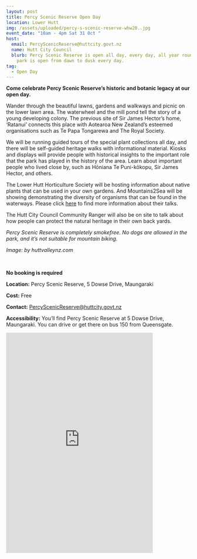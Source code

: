 ```yaml
---
layout: post
title: Percy Scenic Reserve Open Day
location: Lower Hutt
img: /assets/uploaded/percy-s-scenic-reserve-whw20..jpg
event_date: "10am - 4pm Sat 31 Oct "
host:
  email: PercyScenicReserve@huttcity.govt.nz
  name: Hutt City Council
  blurb: Percy Scenic Reserve is open all day, every day, all year round. The car
    park is open from dawn to dusk every day.
tag:
  - Open Day
---
```

**Come celebrate Percy Scenic Reserve’s historic and botanic legacy at our open day.** 

Wander through the beautiful lawns, gardens and walkways and picnic on the lower lawn area. The waterwheel and the mill pond tell the story of a young developing colony. The previous site of Sir James Hector’s home, ‘Ratanui’ connects this place with Aotearoa New Zealand’s esteemed organisations such as Te Papa Tongarewa and The Royal Society. 

We will be running guided tours of the special plant collections all day, and there will be self-guided heritage walks with informational material.  Kiosks and displays will provide people with historical insights to the important role that the park has played in the history of the area. Learn about important people who lived close by, such as Hōniana Te Puni-kōkopu, Sir James Hector, and others. 

The Lower Hutt Horticulture Society will be hosting information about native plants that can be used in your own gardens. And Mountains2Sea will be showing demonstrating the diversity of organisms that can be found in the waterways. Please click [here](http://mountainstoseawellington.org/events/) to find more information about their talks. 

The Hutt City Council Community Ranger will also be on site to talk about how people can protect the natural heritage in their own back yards.

*Percy Scenic Reserve is completely smokefree. No dogs are allowed in the park, and it’s not suitable for mountain biking.*

*Image: by huttvalleynz.com*

<!--EndFragment-->

<br>

**No booking is required**

**Location:** Percy Scenic Reserve, 5 Dowse Drive, Maungaraki

**Cost:** Free

**Contact:** PercyScenicReserve@huttcity.govt.nz

**Accessibility:** You’ll find Percy Scenic Reserve at 5 Dowse Drive, Maungaraki. You can drive or get there on bus 150 from Queensgate.

<iframe src="https://www.facebook.com/plugins/page.php?href=https%3A%2F%2Fwww.facebook.com%2Fhorticulturehutt%2F&tabs=timeline&width=400&height=600&small_header=false&adapt_container_width=true&hide_cover=false&show_facepile=true&appId" width="400" height="600" style="border:none;overflow:hidden" scrolling="no" frameborder="0" allowTransparency="true" allow="encrypted-media"></iframe>